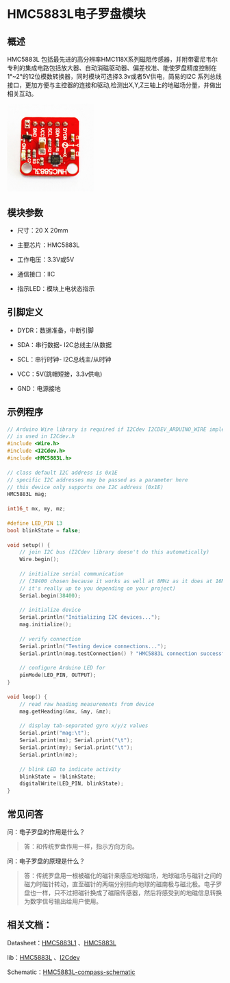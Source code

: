 # HMC5883L电子罗盘模块

## 概述

HMC5883L  包括最先进的高分辨率HMC118X系列磁阻传感器，并附带霍尼韦尔专利的集成电路包括放大器、自动消磁驱动器、偏差校准、能使罗盘精度控制在1°~2°的12位模数转换器，同时模块可选择3.3v或者5V供电，简易的I2C 系列总线接口，更加方便与主控器的连接和驱动,检测出X,Y,Z三轴上的地磁场分量，并做出相关互动。

<img src="../img/OJZT21/01.jpg" width=40% />

## 模块参数

+ 尺寸：20 X 20mm

+ 主要芯片：HMC5883L

+ 工作电压：3.3V或5V

+ 通信接口：IIC

+ 指示LED：模块上电状态指示

## 引脚定义

+ DYDR：数据准备，中断引脚

+ SDA：串行数据- I2C总线主/从数据

+ SCL：串行时钟- I2C总线主/从时钟

+ VCC：5V(跳帽短接，3.3v供电)

+ GND：电源接地

## 示例程序

```C++
// Arduino Wire library is required if I2Cdev I2CDEV_ARDUINO_WIRE implementation
// is used in I2Cdev.h
#include <Wire.h>
#include <I2Cdev.h>
#include <HMC5883L.h>

// class default I2C address is 0x1E
// specific I2C addresses may be passed as a parameter here
// this device only supports one I2C address (0x1E)
HMC5883L mag;

int16_t mx, my, mz;

#define LED_PIN 13
bool blinkState = false;

void setup() {
    // join I2C bus (I2Cdev library doesn't do this automatically)
    Wire.begin();

    // initialize serial communication
    // (38400 chosen because it works as well at 8MHz as it does at 16MHz, but
    // it's really up to you depending on your project)
    Serial.begin(38400);

    // initialize device
    Serial.println("Initializing I2C devices...");
    mag.initialize();

    // verify connection
    Serial.println("Testing device connections...");
    Serial.println(mag.testConnection() ? "HMC5883L connection successful" : "HMC5883L connection failed");

    // configure Arduino LED for
    pinMode(LED_PIN, OUTPUT);
}

void loop() {
    // read raw heading measurements from device
    mag.getHeading(&mx, &my, &mz);

    // display tab-separated gyro x/y/z values
    Serial.print("mag:\t");
    Serial.print(mx); Serial.print("\t");
    Serial.print(my); Serial.print("\t");
    Serial.println(mz);

    // blink LED to indicate activity
    blinkState = !blinkState;
    digitalWrite(LED_PIN, blinkState);
}
```
 

## 常见问答

问：电子罗盘的作用是什么？

>答：和传统罗盘作用一样，指示方向方向。

问：电子罗盘的原理是什么？

>答：传统罗盘用一根被磁化的磁针来感应地球磁场，地球磁场与磁针之间的磁力时磁针转动，直至磁针的两端分别指向地球的磁南极与磁北极。电子罗盘也一样，只不过把磁针换成了磁阻传感器，然后将感受到的地磁信息转换为数字信号输出给用户使用。

## 相关文档：

Datasheet：[HMC5883L1](http://www.openjumper.cn/wp-content/uploads/2013/01/HMC5883L1.pdf) 、[HMC5883L](http://www.openjumper.cn/wp-content/uploads/2013/01/HMC5883L.pdf)

lib：[HMC5883L](http://www.openjumper.cn/wp-content/uploads/2013/01/HMC5883L.zip) 、[I2Cdev](http://www.openjumper.cn/wp-content/uploads/2013/01/I2Cdev.zip)

Schematic：[HMC5883L-compass-schematic](http://www.openjumper.cn/wp-content/uploads/2013/01/HMC5883L-compass-schematic.pdf)
